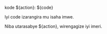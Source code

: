 kode ${action}: ${code}

Iyi code izarangira mu isaha imwe.

Niba utarasabye ${action}, wirengagize iyi imeri.
